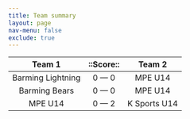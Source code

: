 ```yaml
---
title: Team summary
layout: page
nav-menu: false
exclude: true
---
```




|      Team 1       |  ::Score::  |    Team 2    |
|:-----------------:|:-----------:|:------------:|
| Barming Lightning | 0 &mdash; 0 |   MPE U14    |
|   Barming Bears   | 0 &mdash; 0 |   MPE U14    |
|      MPE U14      | 0 &mdash; 2 | K Sports U14 |

 <br /><br /><br />